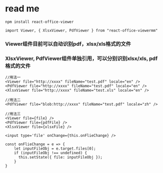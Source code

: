 # read me
```
npm install react-office-viewer

```
```
import Viewer, { XlsxViewer, PdfViewer } from "react-office-viewermm"
```
### Viewer组件目前可以自动识别pdf，xlsx/xls格式的文件
### XlsxViewer, PdfViewer组件单独引用，可以分别识别xlsx/xls, pdf格式的文件
```
//用法一
<Viewer file="http://xxxx" fileName="test.pdf" locale="en" />
<PdfViewer file="http://xxxx" fileName="test.pdf" locale="en" />
<XlsxViewer file="http://xxxx" fileName="test.xls" locale="en" />

//用法二
<PdfViewer file="blob:http://xxxx" fileName="test.pdf" locale="zh" />

//用法三
<Viewer file={file} />
<PdfViewer file={pdfFile} />
<XlsxViewer file={xlsxFile} />

<input type='file' onChange={this.onFlieChange} />

const onFlieChange = e => {
    let inputFileObj = e.target.files[0];
    if (inputFileObj !== undefined) {
      this.setState({ file: inputFileObj });
    }
}
```
